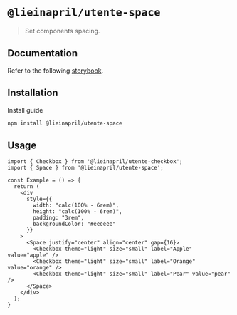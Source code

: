 # `@lieinapril/utente-space`

> Set components spacing.

## Documentation

Refer to the following [storybook](https://lordono.github.io/utente/).

## Installation

Install guide

```bash
npm install @lieinapril/utente-space
```

## Usage

```JSX
import { Checkbox } from '@lieinapril/utente-checkbox';
import { Space } from '@lieinapril/utente-space';

const Example = () => {
  return (
    <div
      style={{
        width: "calc(100% - 6rem)",
        height: "calc(100% - 6rem)",
        padding: "3rem",
        backgroundColor: "#eeeeee"
      }}
    >
      <Space justify="center" align="center" gap={16}>
        <Checkbox theme="light" size="small" label="Apple" value="apple" />
        <Checkbox theme="light" size="small" label="Orange" value="orange" />
        <Checkbox theme="light" size="small" label="Pear" value="pear" />
      </Space>
    </div>
  );
}
```
